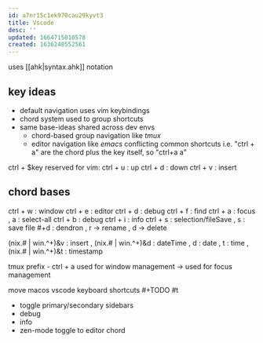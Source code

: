 ```yaml
---
id: a7nr15c1ek970cau29kyvt3
title: Vscode
desc: ''
updated: 1664715010578
created: 1636248552561
---
```

uses [[ahk|syntax.ahk]] notation
## key ideas
- default navigation uses vim keybindings
- chord system used to group shortcuts
- same base-ideas shared across dev envs
  + chord-based group navigation like *tmux*
  + editor navigation like *emacs*
conflicting common shortcuts i.e. "ctrl + a" are the chord plus the key itself, so "ctrl+a a"

ctrl + $key reserved for vim:
  ctrl + u : up
  ctrl + d : down
  ctrl + v : insert

## chord bases
ctrl + w : window
ctrl + e : editor
ctrl + d : debug
ctrl + f : find
ctrl + a : focus
  , a : select-all
ctrl + b : debug
ctrl + i : info
ctrl + s : selection/fileSave
  , s : save file
\#+d : dendron
  , r -> rename
  , d -> delete

(nix.# | win.^+)&v      : insert
  , (nix.# | win.^+)&d  : dateTime
  , d                   : date
  , t                   : time
  , (nix.# | win.^+)&t  : timestamp

tmux prefix - ctrl + a used for window management
  -> used for focus management

move macos vscode keyboard shortcuts #+TODO #t
  - toggle primary/secondary sidebars
  - debug
  - info
  - zen-mode toggle to editor chord